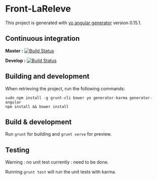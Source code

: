 # Front-LaReleve

This project is generated with [yo angular generator](https://github.com/yeoman/generator-angular)
version 0.15.1.

## Continuous integration
**Master :**
[![Build Status](https://travis-ci.org/ECOM-LaReleve/front-LaReleve.svg?branch=master)](https://travis-ci.org/ECOM-LaReleve/front-LaReleve)

**Develop :**
[![Build Status](https://travis-ci.org/ECOM-LaReleve/front-LaReleve.svg?branch=develop)](https://travis-ci.org/ECOM-LaReleve/front-LaReleve)

## Building and development

When retrieving the project, run the following commands:

	sudo npm install -g grunt-cli bower yo generator-karma generator-angular
    npm install && bower install

## Build & development

Run `grunt` for building and `grunt serve` for preview.

## Testing
Warning : no unit test currently : need to be done.

Running `grunt test` will run the unit tests with karma.

